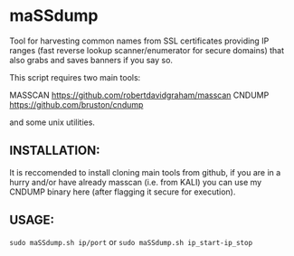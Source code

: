 # maSSdump
Tool for harvesting common names from SSL certificates providing IP ranges (fast reverse lookup scanner/enumerator for secure domains) that also grabs and saves banners if you say so.



This script requires two main tools:

MASSCAN https://github.com/robertdavidgraham/masscan 
CNDUMP https://github.com/bruston/cndump 

and some unix utilities.

## INSTALLATION:

It is reccomended to install cloning main tools from github,
if you are in a hurry and/or have already masscan (i.e. from KALI) you can use my CNDUMP binary here (after flagging it secure for execution).



## USAGE: 
`sudo maSSdump.sh ip/port` or `sudo maSSdump.sh ip_start-ip_stop` 


